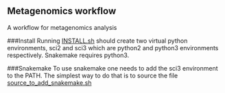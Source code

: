 ## Metagenomics workflow ##
A workflow for metagenomics analysis

###Install
Running [INSTALL.sh](https://github.com/ORU-NGBI/metagenomics-workflow/blob/master/INSTALL.sh) should create two virtual python environments, sci2 and sci3 which are python2 and python3 environments respectively. Snakemake requires python3.

###Snakemake
To use snakemake one needs to add the sci3 environment to the PATH. The simplest way to do that is to source the file [source_to_add_snakemake.sh](https://github.com/ORU-NGBI/metagenomics-workflow/blob/master/source_to_add_snakemake.sh)



